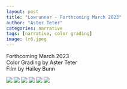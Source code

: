 ```yaml
---
layout: post
title: "Lowrunner - Forthcoming March 2023"
author: "Aster Teter"
categories: narrative
tags: [narrative, color grading]
image: lr6.jpeg
---
```

Forthcoming March 2023
<br>
Color Grading by Aster Teter
<br>
Film by Hailey Bunn

<img src="{{site.baseurl}}/assets/img/lr.jpeg">
<img src="{{site.baseurl}}/assets/img/lr6.jpeg">
<img src="{{site.baseurl}}/assets/img/lr2.jpeg">
<img src="{{site.baseurl}}/assets/img/lr3.jpeg">
<img src="{{site.baseurl}}/assets/img/lr4.jpeg">
<img src="{{site.baseurl}}/assets/img/lr5.jpeg">